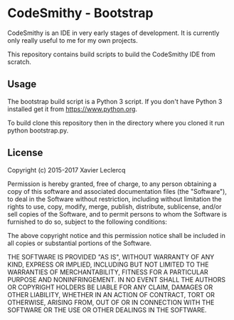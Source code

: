 # CodeSmithy - Bootstrap

CodeSmithy is an IDE in very early stages of development. It is currently
only really useful to me for my own projects.

This repository contains build scripts to build the CodeSmithy IDE from
scratch.

## Usage

The bootstrap build script is a Python 3 script. If you don't have Python 3
installed get it from https://www.python.org.

To build clone this repository then in the directory where you cloned it run
python bootstrap.py.

## License

Copyright (c) 2015-2017 Xavier Leclercq

Permission is hereby granted, free of charge, to any person obtaining a
copy of this software and associated documentation files (the "Software"),
to deal in the Software without restriction, including without limitation
the rights to use, copy, modify, merge, publish, distribute, sublicense,
and/or sell copies of the Software, and to permit persons to whom the
Software is furnished to do so, subject to the following conditions:

The above copyright notice and this permission notice shall be included in
all copies or substantial portions of the Software.

THE SOFTWARE IS PROVIDED "AS IS", WITHOUT WARRANTY OF ANY KIND, EXPRESS OR
IMPLIED, INCLUDING BUT NOT LIMITED TO THE WARRANTIES OF MERCHANTABILITY,
FITNESS FOR A PARTICULAR PURPOSE AND NONINFRINGEMENT. IN NO EVENT SHALL
THE AUTHORS OR COPYRIGHT HOLDERS BE LIABLE FOR ANY CLAIM, DAMAGES OR OTHER
LIABILITY, WHETHER IN AN ACTION OF CONTRACT, TORT OR OTHERWISE, ARISING
FROM, OUT OF OR IN CONNECTION WITH THE SOFTWARE OR THE USE OR OTHER DEALINGS
IN THE SOFTWARE.
